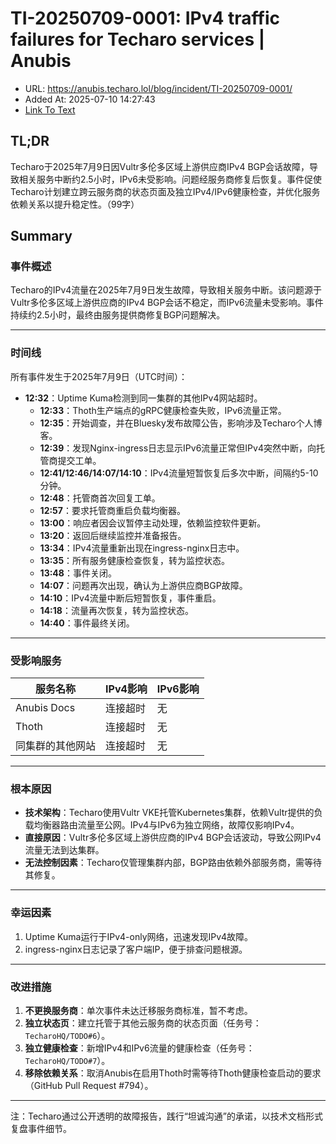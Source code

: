 # TI-20250709-0001: IPv4 traffic failures for Techaro services | Anubis
- URL: https://anubis.techaro.lol/blog/incident/TI-20250709-0001/
- Added At: 2025-07-10 14:27:43
- [Link To Text](2025-07-10-ti-20250709-0001-ipv4-traffic-failures-for-techaro-services-anubis_raw.md)

## TL;DR


Techaro于2025年7月9日因Vultr多伦多区域上游供应商IPv4 BGP会话故障，导致相关服务中断约2.5小时，IPv6未受影响。问题经服务商修复后恢复。事件促使Techaro计划建立跨云服务商的状态页面及独立IPv4/IPv6健康检查，并优化服务依赖关系以提升稳定性。（99字）

## Summary


### 事件概述  
Techaro的IPv4流量在2025年7月9日发生故障，导致相关服务中断。该问题源于Vultr多伦多区域上游供应商的IPv4 BGP会话不稳定，而IPv6流量未受影响。事件持续约2.5小时，最终由服务提供商修复BGP问题解决。

---

### 时间线  
所有事件发生于2025年7月9日（UTC时间）：  
- **12:32**：Uptime Kuma检测到同一集群的其他IPv4网站超时。  
  - **12:33**：Thoth生产端点的gRPC健康检查失败，IPv6流量正常。  
  - **12:35**：开始调查，并在Bluesky发布故障公告，影响涉及Techaro个人博客。  
  - **12:39**：发现Nginx-ingress日志显示IPv6流量正常但IPv4突然中断，向托管商提交工单。  
  - **12:41/12:46/14:07/14:10**：IPv4流量短暂恢复后多次中断，间隔约5-10分钟。  
  - **12:48**：托管商首次回复工单。  
  - **12:57**：要求托管商重启负载均衡器。  
  - **13:00**：响应者因会议暂停主动处理，依赖监控软件更新。  
  - **13:20**：返回后继续监控并准备报告。  
  - **13:34**：IPv4流量重新出现在ingress-nginx日志中。  
  - **13:35**：所有服务健康检查恢复，转为监控状态。  
  - **13:48**：事件关闭。  
  - **14:07**：问题再次出现，确认为上游供应商BGP故障。  
  - **14:10**：IPv4流量中断后短暂恢复，事件重启。  
  - **14:18**：流量再次恢复，转为监控状态。  
  - **14:40**：事件最终关闭。  

---

### 受影响服务  
| 服务名称 | IPv4影响 | IPv6影响 |  
| --- | --- | --- |  
| Anubis Docs | 连接超时 | 无 |  
| Thoth | 连接超时 | 无 |  
| 同集群的其他网站 | 连接超时 | 无 |  

---

### 根本原因  
- **技术架构**：Techaro使用Vultr VKE托管Kubernetes集群，依赖Vultr提供的负载均衡器路由流量至公网。IPv4与IPv6为独立网络，故障仅影响IPv4。  
- **直接原因**：Vultr多伦多区域上游供应商的IPv4 BGP会话波动，导致公网IPv4流量无法到达集群。  
- **无法控制因素**：Techaro仅管理集群内部，BGP路由依赖外部服务商，需等待其修复。  

---

### 幸运因素  
1. Uptime Kuma运行于IPv4-only网络，迅速发现IPv4故障。  
2. ingress-nginx日志记录了客户端IP，便于排查问题根源。  

---

### 改进措施  
1. **不更换服务商**：单次事件未达迁移服务商标准，暂不考虑。  
2. **独立状态页**：建立托管于其他云服务商的状态页面（任务号：`TecharoHQ/TODO#6`）。  
3. **独立健康检查**：新增IPv4和IPv6流量的健康检查（任务号：`TecharoHQ/TODO#7`）。  
4. **移除依赖关系**：取消Anubis在启用Thoth时需等待Thoth健康检查启动的要求（GitHub Pull Request #794）。  

---

注：Techaro通过公开透明的故障报告，践行“坦诚沟通”的承诺，以技术文档形式复盘事件细节。
